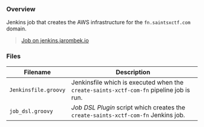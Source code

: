 ### Overview

Jenkins job that creates the AWS infrastructure for the `fn.saintsxctf.com` domain.

> [Job on jenkins.jarombek.io](https://jenkins.jarombek.io/job/saints-xctf/job/infrastructure/job/create-saints-xctf-com-fn/)

### Files

| Filename                  | Description                                                                                   |
|---------------------------|-----------------------------------------------------------------------------------------------|
| `Jenkinsfile.groovy`      | Jenkinsfile which is executed when the `create-saints-xctf-com-fn` pipeline job is run.       |
| `job_dsl.groovy`          | *Job DSL Plugin* script which creates the `create-saints-xctf-com-fn` Jenkins job.            |